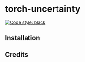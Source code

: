 # torch-uncertainty

[![Code style: black](https://img.shields.io/badge/code%20style-black-black.svg)](https://github.com/psf/black)

## Installation

## Credits
